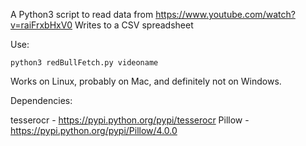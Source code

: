 A Python3 script to read data from https://www.youtube.com/watch?v=raiFrxbHxV0
Writes to a CSV spreadsheet

Use:

```
python3 redBullFetch.py videoname
```

Works on Linux, probably on Mac, and definitely not on Windows.

Dependencies:

tesserocr - https://pypi.python.org/pypi/tesserocr
Pillow	  - https://pypi.python.org/pypi/Pillow/4.0.0
